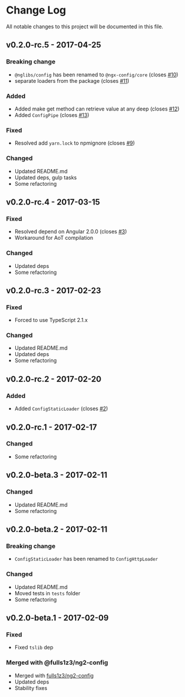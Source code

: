 # Change Log
All notable changes to this project will be documented in this file.

## v0.2.0-rc.5 - 2017-04-25
### Breaking change
- `@nglibs/config` has been renamed to `@ngx-config/core` (closes [#10](https://github.com/ngx-config/core/issues/10))
- separate loaders from the package (closes [#11](https://github.com/ngx-config/core/issues/11))

### Added
- Added make get method can retrieve value at any deep (closes [#12](https://github.com/ngx-config/core/issues/12))
- Added `ConfigPipe` (closes [#13](https://github.com/ngx-config/core/issues/13))

### Fixed
- Resolved add `yarn.lock` to npmignore (closes [#9](https://github.com/ngx-config/core/issues/9))

### Changed
- Updated README.md
- Updated deps, gulp tasks
- Some refactoring

## v0.2.0-rc.4 - 2017-03-15
### Fixed
- Resolved depend on Angular 2.0.0 (closes [#3](https://github.com/ngx-config/core/issues/3))
- Workaround for AoT compilation

### Changed
- Updated deps
- Some refactoring

## v0.2.0-rc.3 - 2017-02-23
### Fixed
- Forced to use TypeScript 2.1.x

### Changed
- Updated README.md
- Updated deps
- Some refactoring

## v0.2.0-rc.2 - 2017-02-20
### Added
- Added `ConfigStaticLoader` (closes [#2](https://github.com/ngx-config/core/issues/2))

## v0.2.0-rc.1 - 2017-02-17
### Changed
- Some refactoring

## v0.2.0-beta.3 - 2017-02-11
### Changed
- Updated README.md
- Some refactoring

## v0.2.0-beta.2 - 2017-02-11
### Breaking change
- `ConfigStaticLoader` has been renamed to `ConfigHttpLoader`

### Changed
- Updated README.md
- Moved tests in `tests` folder
- Some refactoring

## v0.2.0-beta.1 - 2017-02-09
### Fixed
- Fixed `tslib` dep

### Merged with @fulls1z3/ng2-config
- Merged with [fulls1z3/ng2-config](https://github.com/fulls1z3/ng2-config)
- Updated deps
- Stability fixes
